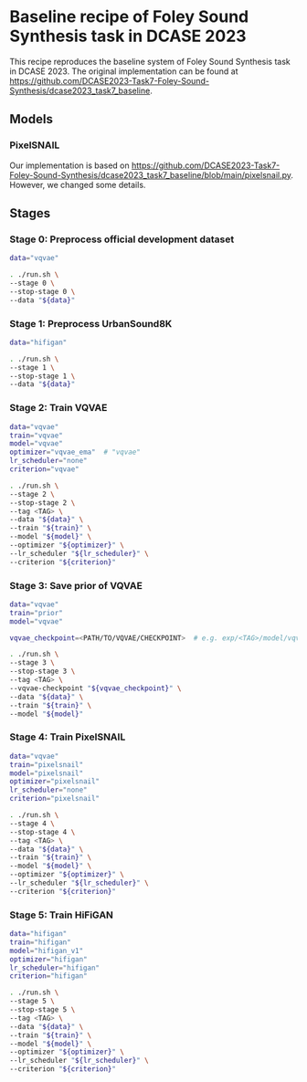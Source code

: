 # Baseline recipe of Foley Sound Synthesis task in DCASE 2023

This recipe reproduces the baseline system of Foley Sound Synthesis task in DCASE 2023.
The original implementation can be found at https://github.com/DCASE2023-Task7-Foley-Sound-Synthesis/dcase2023_task7_baseline.

## Models

### PixelSNAIL

Our implementation is based on https://github.com/DCASE2023-Task7-Foley-Sound-Synthesis/dcase2023_task7_baseline/blob/main/pixelsnail.py. However, we changed some details.

## Stages

### Stage 0: Preprocess official development dataset

```sh
data="vqvae"

. ./run.sh \
--stage 0 \
--stop-stage 0 \
--data "${data}"
```

### Stage 1: Preprocess UrbanSound8K

```sh
data="hifigan"

. ./run.sh \
--stage 1 \
--stop-stage 1 \
--data "${data}"
```

### Stage 2: Train VQVAE

```sh
data="vqvae"
train="vqvae"
model="vqvae"
optimizer="vqvae_ema"  # "vqvae"
lr_scheduler="none"
criterion="vqvae"

. ./run.sh \
--stage 2 \
--stop-stage 2 \
--tag <TAG> \
--data "${data}" \
--train "${train}" \
--model "${model}" \
--optimizer "${optimizer}" \
--lr_scheduler "${lr_scheduler}" \
--criterion "${criterion}"
```

### Stage 3: Save prior of VQVAE

```sh
data="vqvae"
train="prior"
model="vqvae"

vqvae_checkpoint=<PATH/TO/VQVAE/CHECKPOINT>  # e.g. exp/<TAG>/model/vqvae/last.pth

. ./run.sh \
--stage 3 \
--stop-stage 3 \
--tag <TAG> \
--vqvae-checkpoint "${vqvae_checkpoint}" \
--data "${data}" \
--train "${train}" \
--model "${model}"
```

### Stage 4: Train PixelSNAIL

```sh
data="vqvae"
train="pixelsnail"
model="pixelsnail"
optimizer="pixelsnail"
lr_scheduler="none"
criterion="pixelsnail"

. ./run.sh \
--stage 4 \
--stop-stage 4 \
--tag <TAG> \
--data "${data}" \
--train "${train}" \
--model "${model}" \
--optimizer "${optimizer}" \
--lr_scheduler "${lr_scheduler}" \
--criterion "${criterion}"
```

### Stage 5: Train HiFiGAN

```sh
data="hifigan"
train="hifigan"
model="hifigan_v1"
optimizer="hifigan"
lr_scheduler="hifigan"
criterion="hifigan"

. ./run.sh \
--stage 5 \
--stop-stage 5 \
--tag <TAG> \
--data "${data}" \
--train "${train}" \
--model "${model}" \
--optimizer "${optimizer}" \
--lr_scheduler "${lr_scheduler}" \
--criterion "${criterion}"
```
